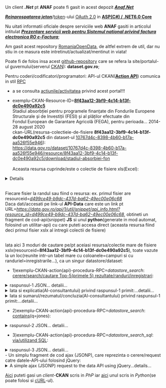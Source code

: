 Un client ***.Net*** pt **ANAF** poate fi gasit in acest depozit [***Anaf.Net***](https://github.com/sibies/Anaf.Net)

[***Reinprospatarea jeton***](https://code-maze.com/using-refresh-tokens-in-asp-net-core-authentication/)/[token](https://code-maze.com/using-refresh-tokens-in-asp-net-core-authentication/)-ului [OAuth 2.0](https://www.techmeet360.com/blog/refresh-token-in-web-api/) in [**ASP(C#) / .NET6.0 Core**](https://github.com/CodeMazeBlog/aspnetcore-jwt-auth/tree/aspnetcore-jwt-auth-refresh-tokens)

Nu uitati informatii oficiale despre serviciile web **ANAF** gasiti in articolul intitulat [***Prezentare servicii web pentru Sistemul national privind factura electronica RO e-Factura***](https://mfinante.gov.ro/static/10/eFactura/prezentare%20apeluri%20API%20E-factura.pdf);

Am gasit acest repository [RomaniaOpenData](https://github.com/ignatandrei/RomaniaOpenData/tree/master), de altfel extrem de util, dar nu stiu in ce masura este intretinut/actualizat/mentinut in viata!

Poate fi de folos insa acest [github-repository](https://github.com/GSA/data.gov?tab=readme-ov-file) care se refera la site/portalul-ul guvernului(serverul [CKAN](https://demo.ckan.org/ro/about)): **dataset.gov.ro**; 

Pentru coderi/codificatori/programatori: API-ul CKAN([**Action API**](https://docs.ckan.org/en/2.9/api/)) comunica in stil [RPC](https://en.wikipedia.org/wiki/Remote_procedure_call)

- a se consulta [actiunile/activitatea](https://data.gov.ro/ro/api/1/util/snippet/api_info.html?resource_id=8f43aa12-3bf9-4c14-b13f-dc0e490a92c5) privind acest portal!!!

- exemplu-CKAN-Resource-ID=[**8f43aa12-3bf9-4c14-b13f-dc0e490a92c5**](https://data.gov.ro/dataset/stadiul-absorbtiei-fondurilor-europene/resource/8f43aa12-3bf9-4c14-b13f-dc0e490a92c5)
  <br/>Stadiul absorbției pentru programele finanțate din Fondurile Europene Structurale și de Investiții (FESI) și al plăților efectuate din
  <br/>Fondul European de Garantare Agricolă (FEGA), pentru perioada... 2014-28 august 2020
  <br/>ckan-URL(resursa-colectieie-de-fisiere **8f43aa12-3bf9-4c14-b13f-dc0e490a92c5** din dataset-ul [10767d4c-8398-4b60-b17a-aa526f55e946](https://data.gov.ro/dataset/10767d4c-8398-4b60-b17a-aa526f55e946)):  <br/>https://data.gov.ro/dataset/10767d4c-8398-4b60-b17a-aa526f55e946/resource/8f43aa12-3bf9-4c14-b13f-dc0e490a92c5/download/stadiul-absorbiei-fon     
  <br/>Aceasta resursa cuprinde/este o colectie de fisiere xls(Excel):     

<details
  <summary>Date şi resurse ce pot fi descarca/download-abile recursiv... detalii...</summary>

<hr/>

<pre>
Stadiul absorbtiei - 30 martie 2018XLSX
Stadiul absorbtiei - 30 iunie 2018XLSX
Stadiul absorbtiei - 3 august 2018XLSX
Stadiul absorbtiei - 31 august 2018XLSX
Stadiul absorbtiei - 29 septembrie 2018XLSX
Stadiul absorbtiei -2 noiembrie 2018XLSX
Stadiul absorbției - 1 decembrie 2018XLSX
Stadiul absorbției - 31 decembrie 2018XLSX
Stadiul absorbției - 1 februarie 2019XLSX
Stadiul absorbției - 1 martie 2019XLSX
Stadiul absorbției - 29 martie 2019XLSX
Stadiul absorbției - 3 mai 2019XLSX
Stadiul absobției - 31 mai 2019XLSX
Stadiul absorbției - 1 iulie 2019XLSX
Stadiul absorbției - 2 august 2019XLSX
Stadiul absorbției - 30 august 2019XLSX
Stadiul absorbției - 27 septembrie 2019XLSX
Stadiul absobției - 1 noiembrie 2019XLSX
Stadiul absobției - 29 noiembrie 2019XLSX
Stadiul absorbției - 31 decembrie 2019XLSX
Stadiul absobției - 31 ianuarie 2020XLSX
Stadiul absorbției - 29 februarie 2020XLSX
Stadiul absorbtiei - 3 aprilie 2020XLSX
Stadiul absorbtiei - 30 aprilie 2020XLSX
Stadiul absorbției - 1 iunie 2020XLSX
Stadiul absorbției - 3 iulie 2020XLSX
Stadiul absorbției - 31 iulie 2020XLSX
Stadiul absorbției - 28 august 2020XLSX
Stadiul absorbției - 2 octombrie 2020XLSX
Stadiul absorbției - 30 octombrie 2020XLSX
Stadiul absorbției - 4 decembrie 2020XLSX
Stadiul absorbției - 31 decembrie 2020XLSX
Stadiul absorbției - 31 ianuarie 2021XLSX
Stadiul absorbției - 28 februarie 2021XLSX
Stadiul absorbției - 2 aprilie 2021XLSX
Stadiul absorției - 29 aprilie 2021XLSX
Stadiul absorției - 31 mai 2021XLSX
Stadiul absorției- 2 iulie 2021XLSX
Stadiul absorției - 30 iulie 2021XLSX
Stadiul absorbtiei - 3 septembrie 2021XLSX
Stadiul absorbției - 1 octombrie 2021XLSX
Stadiul absorbtiei - 29 octombrie 2021XLSX
Stadiul absorbției - 3 decembrie 2021XLSX
Stadiul absorbției - 31 decembrie 2021XLSX
Stadiul absorbției - 4 februarie 2022XLSX
Stadiul absorbtiei - 4 martie 2022XLSX
Stadiul absorbtiei - 1 aprilie 2022XLSX
Stadiul absorbtiei - 02 mai 2022XLSX
Stadiul absorbtiei - 3 iunie 2022XLSX
Stadiul absorbtiei - 1 iulie 2022XLSX
Stadiul absorbției fondurilor UE - 29 iulie 2022XLSX
Stadiul absobrției fondurilor UE - 2 ...XLSX
Stadiul absorbției fondurilor UE - 29 ...XLSX
Stadiul absorbției fondurilor UE - 04 ...XLSX
Stadiul absorbției fondurilor UE - 2 decembrie ...XLSX
Stadiul absorbției fondurilor UE - 31 ...XLSX
Stadiul absorbtiei - 03 februarie 2023XLSX
Stadiul absorbtiei 3 martie 2023XLSX
Stadiul absorbtiei PO 2014-2020 - 31 martie 2023XLSX
Stadiul absorbtiei - 28 aprilie 2023XLSX
Stadiul absorbției - 31 mai 2023XLSX
Stadiul absorbtiei - 30 iunie 2023XLSX
Stadiul implementarii - 31 iulie 2023XLSX
Stadiul absorbtiei - 1 septembrie 2023XLSX
Stadiul absorbtiei - 29 septembrie 2023XLSX
Stadiul absorbtiei - 31 octombrie 2023XLSX
Stadiul absorbției - 30 noiembrie 2023XLSX
Stadiul absorbtiei - 31 decembrie 2023XLSX
Stadiul absorbției -2 februarie 2024XLSX
Stadiul absorbției - 1 martie 2024XLSX
Stadiul absorbției - 31 martie 2024XLSX
Stadiul absorbtiei - 30 aprilie 2024XLSX
Stadiul absorbtiei - 6 august 2024XLSX
Stadiul absorbției - 30 august 2024XLSX
Stadiul absorbtiei - 30 septembrie 2024XLSX
Stadiul absorbtiei - 31 octombrie 2024</pre>

<hr/>

</details>

  <br/>Fiecare fisier la randul sau fiind o resursa: ex. primul fisier are resourceid=[*d499ce49-b9dc-437d-ba62-49ec00e06c68*](https://data.gov.ro/dataset/stadiul-absorbtiei-fondurilor-europene/resource/d499ce49-b9dc-437d-ba62-49ec00e06c68)
  <br> Daca dati/accesati pe link-ul **API-Data** care este un link pt URL=*https://data.gov.ro/api/1/util/snippet/api_info.html?resource_id=d499ce49-b9dc-437d-ba62-49ec00e06c68*, obtineti un fragment de cod-api(snippet) **JS** si unul **python**(generate in mod automat, folosind un utilitar-api) cu care puteti accesa direct (aceasta resursa fiind deci primul fisier xslx al intregii colectii de fisiere)

<br/>Iata aici 3 moduri de cautare pe/pt aceiasi resursa/colectie mare de fisiere xslx(resourceid=**8f43aa12-3bf9-4c14-b13f-dc0e490a92c5**), toate vazute la un loc(reunite intr-un tabel mare cu coloanele=campuri si cu randuriel=inregistrarile...), ca un singur datastore/dataset:

- 1)exemplu-CKAN-action(api)-procedura-RPC=*datastore_search*: [cerere/search/cautare Top-5(primele 5) rezultate/randuri/inregistrari](https://data.gov.ro/ro/api/3/action/datastore_search?resource_id=8f43aa12-3bf9-4c14-b13f-dc0e490a92c5&limit=5):
  
<details>
    <summary>raspunsul-1 JSON... detalii...</summary>

<hr/>

<br/> query: https://data.gov.ro/ro/api/3/action/datastore_search?resource_id=8f43aa12-3bf9-4c14-b13f-dc0e490a92c5&limit=5


<pre>{
  "help": "https://data.gov.ro/ro/api/3/action/help_show?name=datastore_search",
  "success": true,
  "result": {
    "include_total": true,
    "resource_id": "8f43aa12-3bf9-4c14-b13f-dc0e490a92c5",
    "fields": [
      {
        "type": "int",
        "id": "_id"
      },
      {
        "type": "text",
        "id": "1.0"
      },
      {
        "type": "numeric",
        "id": "2.0"
      },
      {
        "type": "numeric",
        "id": "3=(2/1)*100"
      },
      {
        "type": "numeric",
        "id": "4.0"
      },
      {
        "type": "numeric",
        "id": "5=(4/1)*100"
      },
      {
        "type": "numeric",
        "id": "6.0"
      },
      {
        "type": "numeric",
        "id": "7=(6/1)*100"
      },
      {
        "type": "numeric",
        "id": "8.0"
      },
      {
        "type": "numeric",
        "id": "9=(8/1)*100"
      },
      {
        "type": "numeric",
        "id": "10=4+8"
      },
      {
        "type": "numeric",
        "id": "11=(10/1)*100"
      }
    ],
    "records_format": "objects",
    "records": [
      {
        "_id": 1,
        "1.0": "6860000000",
        "2.0": 2059268272.5000002,
        "3=(2/1)*100": 0.3001848793731779,
        "4.0": 641117098.7600002,
        "5=(4/1)*100": 0.0934573030262391,
        "6.0": 1807584848.44,
        "7=(6/1)*100": 0.2634963335918367,
        "8.0": 1538357574.547,
        "9=(8/1)*100": 0.2242503752983965,
        "10=4+8": 2179474673.307,
        "11=(10/1)*100": 0.3177076783246356
      },
      {
        "_id": 2,
        "1.0": "8638524484",
        "2.0": 2712539665.7208495,
        "3=(2/1)*100": 0.31400497512566283,
        "4.0": 924174447.21,
        "5=(4/1)*100": 0.10698290534705626,
        "6.0": 2836367233.88,
        "7=(6/1)*100": 0.3283393175690396,
        "8.0": 2473844284.5220003,
        "9=(8/1)*100": 0.28637347606110003,
        "10=4+8": 3398018731.7320004,
        "11=(10/1)*100": 0.39335638140815626
      },
      {
        "_id": 3,
        "1.0": "1329787234",
        "2.0": 562186331.7314458,
        "3=(2/1)*100": 0.4227641214755757,
        "4.0": 131132674.48,
        "5=(4/1)*100": 0.09861177121211558,
        "6.0": 414795196.79999995,
        "7=(6/1)*100": 0.3119259880035816,
        "8.0": 354104791.844,
        "9=(8/1)*100": 0.26628680347520917,
        "10=4+8": 485237466.324,
        "11=(10/1)*100": 0.36489857468732473
      },
      {
        "_id": 4,
        "1.0": "4361566040",
        "2.0": 1838789410.992317,
        "3=(2/1)*100": 0.42158926269343316,
        "4.0": 407598820.70000005,
        "5=(4/1)*100": 0.0934524014910938,
        "6.0": 1314074483.6899998,
        "7=(6/1)*100": 0.3012850136025912,
        "8.0": 1107566971.145,
        "9=(8/1)*100": 0.25393791151790057,
        "10=4+8": 1515165791.845,
        "11=(10/1)*100": 0.34739031300899437
      },
      {
        "_id": 5,
        "1.0": "563588476",
        "2.0": 149038363.16693574,
        "3=(2/1)*100": 0.26444537018343106,
        "4.0": 54457756.9,
        "5=(4/1)*100": 0.09662681055245707,
        "6.0": 147943105.07,
        "7=(6/1)*100": 0.2625020052219804,
        "8.0": 128687977.194,
        "9=(8/1)*100": 0.22833677882725198,
        "10=4+8": 183145734.094,
        "11=(10/1)*100": 0.32496358937970904
      }
    ],
    "limit": 5,
    "_links": {
      "start": "/api/3/action/datastore_search?limit=5&resource_id=8f43aa12-3bf9-4c14-b13f-dc0e490a92c5",
      "next": "/api/3/action/datastore_search?offset=5&limit=5&resource_id=8f43aa12-3bf9-4c14-b13f-dc0e490a92c5"
    },
    "total": 21
  }
}</pre>

<hr/>

</details>

<details>
 <summary>Iata si explicatia(AI-consultantului) privind raspunsul-1 primit:...detalii...</summary> 
<hr/>
  
<pre>
Textul furnizat este un răspuns JSON de la un API web, special conceput pentru a returna date dintr-un depozit de date în contextul portalului de date al guvernului României. Iată o detaliere a conținutului său în limba engleză simplă:

1. **Link de ajutor**: prima parte conține un link pe care utilizatorii îl pot face clic pentru a obține ajutor despre acțiunea API numită „datastore_search”.

2. **Success Status**: Afișează o stare care indică faptul că cererea a avut succes (`"success": true`).

3. **Secțiunea Rezultate**: Această secțiune conține detaliile rezultatelor căutării:
   - **include_total**: aceasta indică faptul că numărul total de înregistrări din depozitul de date este inclus în răspuns.
   - **resource_id**: un identificator unic pentru setul de date specific accesat.
   
4. **Câmpuri**: o matrice de obiecte care definesc câmpurile disponibile în înregistrări:
   - Fiecare câmp are un tip (cum ar fi `int`, `text` sau `numeric`) și un identificator (de exemplu, `"1.0"` înseamnă că acesta este primul câmp, `"2.0"` este al doilea etc.).
   - Unele câmpuri calculează valori pe baza altor câmpuri, cum ar fi procente.

5. **Înregistrări**: Această secțiune conține înregistrările de date reale. Fiecare înregistrare are:
   - Un `_id` pentru identificarea înregistrării.
   - Diverse câmpuri cu date, cum ar fi valori numerice și procente calculate.
   - De exemplu, o înregistrare poate avea primul câmp (`"1.0"`) ca "6860000000", indicând un număr mare, cu diverse alte câmpuri oferind calcule numerice aferente.

6. **Limitare și linkuri**:
   - **Limita**: numărul de înregistrări returnate în acest răspuns este 5.
   - **Secțiunea de linkuri**: furnizează adrese URL pentru a prelua următorul set de înregistrări sau a început căutarea cu parametri specifici.

7. **Total Records**: În cele din urmă, se menționează că există un total de 21 de înregistrări disponibile în depozitul de date.

În general, acest răspuns JSON conține date structurate despre un anumit set de date, care detaliază câmpurile acestuia, unele valori calculate special și afișând un subset al totalului de înregistrări de date disponibile.</pre>

<hr/>

</details>
<details>
 <summary>Iata si sumarul/rezumatul/concluzia(AI-consultantului) privind raspunsul-1 primit:...detalii...</summary> 
<hr/>
  
<pre>
Datele furnizate constau dintr-un răspuns JSON care detaliază înregistrările diferitelor entități, fiecare identificată prin 
ID-uri unice. 
Înregistrările includ câmpuri numerice și textuale, cu procente calculate pe baza anumitor valori. 
Valorile cheie includ valori totale, precum și calcule suplimentare reprezentând proporții ale câmpurilor specifice în 
raport cu totalurile. 
În total, sunt disponibile 21 de înregistrări, cu 5 înregistrări afișate în acest fragment. 
Datele sunt structurate pentru regăsire și analiză ușoară prin punctele finale API specificate
</pre>

<hr/>

</details>

- 2)exemplu-CKAN-action(api)-procedura-RPC=*datastore_search*: [contains](https://data.gov.ro/ro/api/3/action/datastore_search?q=jones&resource_id=8f43aa12-3bf9-4c14-b13f-dc0e490a92c5)(q=jones):

<details>
    <summary>raspunsul-2 JSON... detalii...</summary>

<hr/>

<br/> query: https://data.gov.ro/ro/api/3/action/datastore_search?q=jones&resource_id=8f43aa12-3bf9-4c14-b13f-dc0e490a92c5)(q=jones)<br/>
<br/>*Nota* cuvantul cheie **jones** inseamna ca nu se scot date ci doar structura tabelului<br/>
  
<pre>{
"help": "https://data.gov.ro/ro/api/3/action/help_show?name=datastore_search", 
"success": true, 
"result": {
  "include_total": true, 
  "resource_id": "8f43aa12-3bf9-4c14-b13f-dc0e490a92c5", 
  "fields": \[
     {"type": "int",
     "id": "_id"
    }, 
    {
     "type": "text", 
     "id": "1.0"
     },
     {
      "type": "numeric",
      "id": "2.0"
      }, 
      {
      "type": "numeric", 
      "id": "3=(2/1)*100"
      },
      {
      "type": "numeric",
      "id": "4.0"
      }, 
      {
       "type": "numeric", 
       "id": "5=(4/1)*100"
       }, 
       {
       "type": "numeric",
       "id": "6.0"
       }, 
       {
       "type": "numeric",
       "id": "7=(6/1)*100"
       }, 
       {
       "type": "numeric", 
       "id": "8.0"
       }, 
       {
       "type": "numeric",
       "id": "9=(8/1)*100"
       }, 
       {
       "type": "numeric",
       "id": "10=4+8"
       }, 
       {
       "type": "numeric", 
       "id": "11=(10/1)*100"
       }],
  "records_format": "objects",
  "q": "jones", 
  "records": [], 
  "_links": {
    "start": "/api/3/action/datastore_search?q=jones&resource_id=8f43aa12-3bf9-4c14-b13f-dc0e490a92c5", 
    "next": "/api/3/action/datastore_search?q=jones&offset=100&resource_id=8f43aa12-3bf9-4c14-b13f-dc0e490a92c5"}, 
    "total": 0}
}</pre>

<hr/>

  </details>
  
- 3)exemplu-CKAN-action(api)-procedura-RPC=*datastore_search_sql*: [via/utilizand SQL](https://data.gov.ro/ro/api/3/action/datastore_search_sql?sql=SELECT+*+from+"8f43aa12-3bf9-4c14-b13f-dc0e490a92c5"):
<details>
    <summary>raspunsul-3 JSON... detalii...</summary>

<hr/>

<br/> query: https://data.gov.ro/ro/api/3/action/datastore_search_sql?sql=SELECT+*+from+"8f43aa12-3bf9-4c14-b13f-dc0e490a92c5"

<pre>
 {
  "help": "https://data.gov.ro/ro/api/3/action/help_show?name=datastore_search_sql",
  "success": true,
  "result": {
    "records": [
      {
        "8.0": "1538357574.54699993133544921875",
        "_id": 1,
        "1.0": "6860000000",
        "4.0": "641117098.7600002288818359375",
        "7=(6/1)*100": "0.263496333591836717769041342762648127973079681396484375",
        "9=(8/1)*100": "0.2242503752983965037426372646223171614110469818115234375",
        "_full_text": "'0.09345730302623909968584570151506341062486171722412109375':5 '0.2242503752983965037426372646223171614110469818115234375':9 '0.263496333591836717769041342762648127973079681396484375':7 '0.300184879373177893047142106297542341053485870361328125':3 '0.317707678324635589550695158322923816740512847900390625':11 '1538357574.54699993133544921875':8 '1807584848.440000057220458984375':6 '2059268272.5000002384185791015625':2 '2179474673.30700016021728515625':10 '641117098.7600002288818359375':4 '6860000000':1",
        "10=4+8": "2179474673.30700016021728515625",
        "3=(2/1)*100": "0.300184879373177893047142106297542341053485870361328125",
        "5=(4/1)*100": "0.09345730302623909968584570151506341062486171722412109375",
        "6.0": "1807584848.440000057220458984375",
        "2.0": "2059268272.5000002384185791015625",
        "11=(10/1)*100": "0.317707678324635589550695158322923816740512847900390625"
      },
      {
        "8.0": "2473844284.52200031280517578125",
        "_id": 2,
        "1.0": "8638524484",
        "4.0": "924174447.21000003814697265625",
        "7=(6/1)*100": "0.328339317569039612632053604102111421525478363037109375",
        "9=(8/1)*100": "0.286373476061100029621542262248112820088863372802734375",
        "_full_text": "'0.1069829053470562618688433076385990716516971588134765625':5 '0.286373476061100029621542262248112820088863372802734375':9 '0.3140049751256628329798559207119978964328765869140625':3 '0.328339317569039612632053604102111421525478363037109375':7 '0.393356381408156263734809954257798381149768829345703125':11 '2473844284.52200031280517578125':8 '2712539665.720849514007568359375':2 '2836367233.88000011444091796875':6 '3398018731.7320003509521484375':10 '8638524484':1 '924174447.21000003814697265625':4",
        "10=4+8": "3398018731.7320003509521484375",
        "3=(2/1)*100": "0.3140049751256628329798559207119978964328765869140625",
        "5=(4/1)*100": "0.1069829053470562618688433076385990716516971588134765625",
        "6.0": "2836367233.88000011444091796875",
        "2.0": "2712539665.720849514007568359375",
        "11=(10/1)*100": "0.393356381408156263734809954257798381149768829345703125"
      },
      {
        "8.0": "354104791.84399998188018798828125",
        "_id": 3,
        "1.0": "1329787234",
        "4.0": "131132674.48000000417232513427734375",
        "7=(6/1)*100": "0.3119259880035816223653455381281673908233642578125",
        "9=(8/1)*100": "0.26628680347520916615877695221570320427417755126953125",
        "_full_text": "'0.09861177121211557594637753254573908634483814239501953125':5 '0.26628680347520916615877695221570320427417755126953125':9 '0.3119259880035816223653455381281673908233642578125':7 '0.364898574687324728227366676946985535323619842529296875':11 '0.422764121475575682662650933707482181489467620849609375':3 '131132674.48000000417232513427734375':4 '1329787234':1 '354104791.84399998188018798828125':8 '414795196.7999999523162841796875':6 '485237466.32400000095367431640625':10 '562186331.731445789337158203125':2",
        "10=4+8": "485237466.32400000095367431640625",
        "3=(2/1)*100": "0.422764121475575682662650933707482181489467620849609375",
        "5=(4/1)*100": "0.09861177121211557594637753254573908634483814239501953125",
        "6.0": "414795196.7999999523162841796875",
        "2.0": "562186331.731445789337158203125",
        "11=(10/1)*100": "0.364898574687324728227366676946985535323619842529296875"
      },
      {
        "8.0": "1107566971.144999980926513671875",
        "_id": 4,
        "1.0": "4361566040",
        "4.0": "407598820.7000000476837158203125",
        "7=(6/1)*100": "0.30128501360259118957429791407776065170764923095703125",
        "9=(8/1)*100": "0.2539379115179005719227234294521622359752655029296875",
        "_full_text": "'0.0934524014910937950162406195886433124542236328125':5 '0.2539379115179005719227234294521622359752655029296875':9 '0.30128501360259118957429791407776065170764923095703125':7 '0.3473903130089943669389640490408055484294891357421875':11 '0.421589262693433164397305290549411438405513763427734375':3 '1107566971.144999980926513671875':8 '1314074483.6899998188018798828125':6 '1515165791.8450000286102294921875':10 '1838789410.9923169612884521484375':2 '407598820.7000000476837158203125':4 '4361566040':1",
        "10=4+8": "1515165791.8450000286102294921875",
        "3=(2/1)*100": "0.421589262693433164397305290549411438405513763427734375",
        "5=(4/1)*100": "0.0934524014910937950162406195886433124542236328125",
        "6.0": "1314074483.6899998188018798828125",
        "2.0": "1838789410.9923169612884521484375",
        "11=(10/1)*100": "0.3473903130089943669389640490408055484294891357421875"
      },
      {
        "8.0": "128687977.1940000057220458984375",
        "_id": 5,
        "1.0": "563588476",
        "4.0": "54457756.899999998509883880615234375",
        "7=(6/1)*100": "0.2625020052219804167492611668421886861324310302734375",
        "9=(8/1)*100": "0.2283367788272519793846271340953535400331020355224609375",
        "_full_text": "'0.09662681055245707362200136003593797795474529266357421875':5 '0.2283367788272519793846271340953535400331020355224609375':9 '0.2625020052219804167492611668421886861324310302734375':7 '0.2644453701834310610507827732362784445285797119140625':3 '0.32496358937970903912884068631683476269245147705078125':11 '128687977.1940000057220458984375':8 '147943105.069999992847442626953125':6 '149038363.166935741901397705078125':2 '183145734.0940000116825103759765625':10 '54457756.899999998509883880615234375':4 '563588476':1",
        "10=4+8": "183145734.0940000116825103759765625",
        "3=(2/1)*100": "0.2644453701834310610507827732362784445285797119140625",
        "5=(4/1)*100": "0.09662681055245707362200136003593797795474529266357421875",
        "6.0": "147943105.069999992847442626953125",
        "2.0": "149038363.166935741901397705078125",
        "11=(10/1)*100": "0.32496358937970903912884068631683476269245147705078125"
      },
      {
        "8.0": "155330786.680000007152557373046875",
        "_id": 6,
        "1.0": "332765958",
        "4.0": "29848816.39000000059604644775390625",
        "7=(6/1)*100": "0.5327551789417113159430527957738377153873443603515625",
        "9=(8/1)*100": "0.466786890142170174389235626222216524183750152587890625",
        "_full_text": "'0.08969912838860759352055396220748662017285823822021484375':5 '0.466786890142170174389235626222216524183750152587890625':9 '0.51586137104833174049645094783045351505279541015625':3 '0.5327551789417113159430527957738377153873443603515625':7 '0.55648601853077772627642616498633287847042083740234375':11 '155330786.680000007152557373046875':8 '171661103.3320915699005126953125':2 '177282787.5':6 '185179603.069999992847442626953125':10 '29848816.39000000059604644775390625':4 '332765958':1",
        "10=4+8": "185179603.069999992847442626953125",
        "3=(2/1)*100": "0.51586137104833174049645094783045351505279541015625",
        "5=(4/1)*100": "0.08969912838860759352055396220748662017285823822021484375",
        "6.0": "177282787.5",
        "2.0": "171661103.3320915699005126953125",
        "11=(10/1)*100": "0.55648601853077772627642616498633287847042083740234375"
      },
      {
        "8.0": "5757892385.9320011138916015625",
        "_id": 7,
        "1.0": "22086232192",
        "4.0": "2188329614.440000057220458984375",
        "7=(6/1)*100": "0.30326800864685932168640647432766854763031005859375",
        "9=(8/1)*100": "0.26070052763538387186059708255925215780735015869140625",
        "_full_text": "'0.09908116492738174019283547977465786971151828765869140625':5 '0.26070052763538387186059708255925215780735015869140625':9 '0.30326800864685932168640647432766854763031005859375':7 '0.339283001387529703496426236597471870481967926025390625':3 '0.35978169256276559817564475451945327222347259521484375':11 '2188329614.440000057220458984375':4 '22086232192':1 '5757892385.9320011138916015625':8 '6698047655.3799991607666015625':6 '7493483147.4436397552490234375':2 '7946222000.37200069427490234375':10",
        "10=4+8": "7946222000.37200069427490234375",
        "3=(2/1)*100": "0.339283001387529703496426236597471870481967926025390625",
        "5=(4/1)*100": "0.09908116492738174019283547977465786971151828765869140625",
        "6.0": "6698047655.3799991607666015625",
        "2.0": "7493483147.4436397552490234375",
        "11=(10/1)*100": "0.35978169256276559817564475451945327222347259521484375"
      },
      {
        "8.0": "5057023245.9200000762939453125",
        "_id": 8,
        "1.0": "8127996402",
        "4.0": "325119856.079999983310699462890625",
        "7=(6/1)*100": "0.62477364384537226182914082528441213071346282958984375",
        "9=(8/1)*100": "0.62217341098670431165373884141445159912109375",
        "_full_text": "'0.040000000000000000832667268468867405317723751068115234375':5 '0.62217341098670431165373884141445159912109375':9 '0.62477364384537226182914082528441213071346282958984375':7 '0.6532336891234120646032579315942712128162384033203125':3 '0.66217341098670434718087562941946089267730712890625':11 '325119856.079999983310699462890625':4 '5057023245.9200000762939453125':8 '5078157929.23961544036865234375':6 '5309481074.86028003692626953125':2 '5382143102':10 '8127996402':1",
        "10=4+8": "5382143102",
        "3=(2/1)*100": "0.6532336891234120646032579315942712128162384033203125",
        "5=(4/1)*100": "0.040000000000000000832667268468867405317723751068115234375",
        "6.0": "5078157929.23961544036865234375",
        "2.0": "5309481074.86028003692626953125",
        "11=(10/1)*100": "0.66217341098670434718087562941946089267730712890625"
      },
      {
        "8.0": "46917426.4420000016689300537109375",
        "_id": 9,
        "1.0": "168421371",
        "4.0": "15633714.16999999992549419403076171875",
        "7=(6/1)*100": "0.32103482200011301816999775837757624685764312744140625",
        "9=(8/1)*100": "0.278571692911821766625024565655621699988842010498046875",
        "_full_text": "'0.09282500241611262026264483893100987188518047332763671875':5 '0.278571692911821766625024565655621699988842010498046875':9 '0.32103482200011301816999775837757624685764312744140625':7 '0.3713966953279344007654572124010883271694183349609375':11 '0.379646800623993529999467000379809178411960601806640625':3 '15633714.16999999992549419403076171875':4 '168421371':1 '46917426.4420000016689300537109375':8 '54069124.85999999940395355224609375':6 '62551140.61200000345706939697265625':10 '63940634.656856648623943328857421875':2",
        "10=4+8": "62551140.61200000345706939697265625",
        "3=(2/1)*100": "0.379646800623993529999467000379809178411960601806640625",
        "5=(4/1)*100": "0.09282500241611262026264483893100987188518047332763671875",
        "6.0": "54069124.85999999940395355224609375",
        "2.0": "63940634.656856648623943328857421875",
        "11=(10/1)*100": "0.3713966953279344007654572124010883271694183349609375"
      },
      {
        "8.0": "10861833058.2940006256103515625",
        "_id": 10,
        "1.0": "30382649965",
        "4.0": "2529083184.690000057220458984375",
        "7=(6/1)*100": "0.389375999891641233485728434970951639115810394287109375",
        "9=(8/1)*100": "0.35750117487469135202360348557704128324985504150390625",
        "_full_text": "'0.08324103353734570165389783369391807354986667633056640625':5 '0.35750117487469135202360348557704128324985504150390625':9 '0.389375999891641233485728434970951639115810394287109375':7 '0.42349514844107105648873812242527492344379425048828125':3 '0.440742208412037095310864742714329622685909271240234375':11 '10861833058.2940006256103515625':8 '11830274709.4796142578125':6 '12866904856.96077728271484375':2 '13390916242.98400115966796875':10 '2529083184.690000057220458984375':4 '30382649965':1",
        "10=4+8": "13390916242.98400115966796875",
        "3=(2/1)*100": "0.42349514844107105648873812242527492344379425048828125",
        "5=(4/1)*100": "0.08324103353734570165389783369391807354986667633056640625",
        "6.0": "11830274709.4796142578125",
        "2.0": "12866904856.96077728271484375",
        "11=(10/1)*100": "0.440742208412037095310864742714329622685909271240234375"
      },
      {
        "8.0": "120427017.4199999868869781494140625",
        "_id": 11,
        "1.0": "441013044",
        "4.0": "48511434.8400000035762786865234375",
        "7=(6/1)*100": "0.302650703932466902390530094635323621332645416259765625",
        "9=(8/1)*100": "0.273069060106984007330055419515701942145824432373046875",
        "_full_text": "'0.1100000000000000144328993201270350255072116851806640625':5 '0.273069060106984007330055419515701942145824432373046875':9 '0.302650703932466902390530094635323621332645416259765625':7 '0.318437778656723846637532915337942540645599365234375':3 '0.38306906010698404951853035527165047824382781982421875':11 '120427017.4199999868869781494140625':8 '133472908.2100000083446502685546875':6 '140435214.0900000035762786865234375':2 '168938452.2599999904632568359375':10 '441013044':1 '48511434.8400000035762786865234375':4",
        "10=4+8": "168938452.2599999904632568359375",
        "3=(2/1)*100": "0.318437778656723846637532915337942540645599365234375",
        "5=(4/1)*100": "0.1100000000000000144328993201270350255072116851806640625",
        "6.0": "133472908.2100000083446502685546875",
        "2.0": "140435214.0900000035762786865234375",
        "11=(10/1)*100": "0.38306906010698404951853035527165047824382781982421875"
      },
      {
        "8.0": "8791957413.770000457763671875",
        "_id": 12,
        "1.0": "11395870660",
        "4.0": null,
        "7=(6/1)*100": "0.7756426403035359129489734186790883541107177734375",
        "9=(8/1)*100": "0.7715037908099600105771287417155690491199493408203125",
        "_full_text": "'0.7715037908099600105771287417155690491199493408203125':7,9 '0.7756426403035359129489734186790883541107177734375':3,5 '11395870660':1 '8791957413.770000457763671875':6,8 '8839123207.279998779296875':2,4",
        "10=4+8": "8791957413.770000457763671875",
        "3=(2/1)*100": "0.7756426403035359129489734186790883541107177734375",
        "5=(4/1)*100": null,
        "6.0": "8839123207.279998779296875",
        "2.0": "8839123207.279998779296875",
        "11=(10/1)*100": "0.7715037908099600105771287417155690491199493408203125"
      },
      {
        "8.0": null,
        "_id": 13,
        "1.0": null,
        "4.0": null,
        "7=(6/1)*100": null,
        "9=(8/1)*100": null,
        "_full_text": null,
        "10=4+8": null,
        "3=(2/1)*100": null,
        "5=(4/1)*100": null,
        "6.0": null,
        "2.0": null,
        "11=(10/1)*100": null
      },
      {
        "8.0": null,
        "_id": 14,
        "1.0": null,
        "4.0": null,
        "7=(6/1)*100": null,
        "9=(8/1)*100": null,
        "_full_text": null,
        "10=4+8": null,
        "3=(2/1)*100": null,
        "5=(4/1)*100": null,
        "6.0": null,
        "2.0": null,
        "11=(10/1)*100": null
      },
      {
        "8.0": null,
        "_id": 15,
        "1.0": null,
        "4.0": null,
        "7=(6/1)*100": null,
        "9=(8/1)*100": null,
        "_full_text": null,
        "10=4+8": null,
        "3=(2/1)*100": null,
        "5=(4/1)*100": null,
        "6.0": null,
        "2.0": null,
        "11=(10/1)*100": null
      },
      {
        "8.0": null,
        "_id": 16,
        "1.0": null,
        "4.0": null,
        "7=(6/1)*100": null,
        "9=(8/1)*100": null,
        "_full_text": null,
        "10=4+8": null,
        "3=(2/1)*100": null,
        "5=(4/1)*100": null,
        "6.0": null,
        "2.0": null,
        "11=(10/1)*100": null
      },
      {
        "8.0": null,
        "_id": 17,
        "1.0": null,
        "4.0": null,
        "7=(6/1)*100": null,
        "9=(8/1)*100": null,
        "_full_text": null,
        "10=4+8": null,
        "3=(2/1)*100": null,
        "5=(4/1)*100": null,
        "6.0": null,
        "2.0": null,
        "11=(10/1)*100": null
      },
      {
        "8.0": null,
        "_id": 18,
        "1.0": null,
        "4.0": null,
        "7=(6/1)*100": null,
        "9=(8/1)*100": null,
        "_full_text": null,
        "10=4+8": null,
        "3=(2/1)*100": null,
        "5=(4/1)*100": null,
        "6.0": null,
        "2.0": null,
        "11=(10/1)*100": null
      },
      {
        "8.0": null,
        "_id": 19,
        "1.0": null,
        "4.0": null,
        "7=(6/1)*100": null,
        "9=(8/1)*100": null,
        "_full_text": null,
        "10=4+8": null,
        "3=(2/1)*100": null,
        "5=(4/1)*100": null,
        "6.0": null,
        "2.0": null,
        "11=(10/1)*100": null
      },
      {
        "8.0": null,
        "_id": 20,
        "1.0": null,
        "4.0": null,
        "7=(6/1)*100": null,
        "9=(8/1)*100": null,
        "_full_text": null,
        "10=4+8": null,
        "3=(2/1)*100": null,
        "5=(4/1)*100": null,
        "6.0": null,
        "2.0": null,
        "11=(10/1)*100": null
      },
      {
        "8.0": null,
        "_id": 21,
        "1.0": null,
        "4.0": null,
        "7=(6/1)*100": null,
        "9=(8/1)*100": null,
        "_full_text": null,
        "10=4+8": null,
        "3=(2/1)*100": null,
        "5=(4/1)*100": null,
        "6.0": null,
        "2.0": null,
        "11=(10/1)*100": null
      }
    ],
    "fields": [
      {
        "type": "int4",
        "id": "_id"
      },
      {
        "type": "tsvector",
        "id": "_full_text"
      },
      {
        "type": "text",
        "id": "1.0"
      },
      {
        "type": "numeric",
        "id": "2.0"
      },
      {
        "type": "numeric",
        "id": "3=(2/1)*100"
      },
      {
        "type": "numeric",
        "id": "4.0"
      },
      {
        "type": "numeric",
        "id": "5=(4/1)*100"
      },
      {
        "type": "numeric",
        "id": "6.0"
      },
      {
        "type": "numeric",
        "id": "7=(6/1)*100"
      },
      {
        "type": "numeric",
        "id": "8.0"
      },
      {
        "type": "numeric",
        "id": "9=(8/1)*100"
      },
      {
        "type": "numeric",
        "id": "10=4+8"
      },
      {
        "type": "numeric",
        "id": "11=(10/1)*100"
      }
    ],
    "sql": "SELECT * from \"8f43aa12-3bf9-4c14-b13f-dc0e490a92c5\""
  }
} 
</pre>

<hr/>

</details>
 - Un simplu fragment de cod ajax (JSONP), care reprezinta o cerere/request catre  datele-API-ului folosind jQuery:

<details>
  <summary>A simple ajax (JSONP) request to the data API using jQuery...details...</summary>

  <hr/>
  
        var data = {
          resource_id: '8f43aa12-3bf9-4c14-b13f-dc0e490a92c5', // the resource id
          limit: 5, // get 5 results
          q: 'jones' // query for 'jones'
        };
        $.ajax({
          url: 'https://data.gov.ro/ro/api/3/action/datastore_search',
          data: data,
          dataType: 'jsonp',
          success: function(data) {
            alert('Total results found: ' + data.result.total)
          }
        });

 - Exemplu: Python »
   
        import urllib
        url = 'https://data.gov.ro/ro/api/3/action/datastore_search?resource_id=8f43aa12-3bf9-4c14-b13f-dc0e490a92c5&limit=5&q=title:jones'  
        fileobj = urllib.urlopen(url)
        print fileobj.read()

<hr/>

</details>

[Aici](https://github.com/GSA/ckan-php-client) puteti gasi un *client*-**CKAN** scris in *PhP* iar [aici](https://github.com/KRontheWeb/ckan-downloader) unul scris in *Python*(se poate folosi si [cURL](https://stackoverflow.com/questions/38271351/download-resources-from-private-ckan-datasets)-ul).
